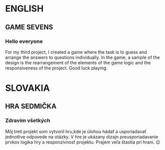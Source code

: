 # ENGLISH

## GAME SEVENS

### Hello everyone

For my third project, I created a game where the task is to guess and arrange the answers to questions individually.
In the game, a sample of the design is the rearrangement of the elements of the game logic and the responsiveness of the project.
Good luck playing.


# SLOVAKIA

## HRA SEDMIČKA

### Zdravím všetkých

Môj tretí projekt som vytvoril hru,kde je úlohou hádať a usporiadavať jednotlive odpovede na otázky.
V hre je ukázany dizajn preusporiadavanie prvkov logika hry a responzívnosť projektu.
Prajem veľa štastia pri hraní. 😉
